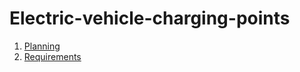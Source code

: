# Electric-vehicle-charging-points

1. [Planning](docs/planning.md)
2. [Requirements](docs/requirements.md)
